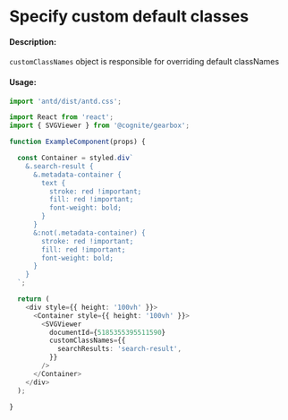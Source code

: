 # Specify custom default classes

<!-- STORY -->

#### Description:

`customClassNames` object is responsible for overriding default classNames

#### Usage:

```typescript jsx
import 'antd/dist/antd.css';

import React from 'react';
import { SVGViewer } from '@cognite/gearbox';

function ExampleComponent(props) {

  const Container = styled.div`
    &.search-result {
      &.metadata-container {
        text {
          stroke: red !important;
          fill: red !important;
          font-weight: bold;
        }
      }
      &:not(.metadata-container) {
        stroke: red !important;
        fill: red !important;
        font-weight: bold;
      }
    }
  `;

  return (
    <div style={{ height: '100vh' }}>
      <Container style={{ height: '100vh' }}>
        <SVGViewer
          documentId={5185355395511590}
          customClassNames={{
            searchResults: 'search-result',
          }}
        />
      </Container>
    </div>
  );

}
```
